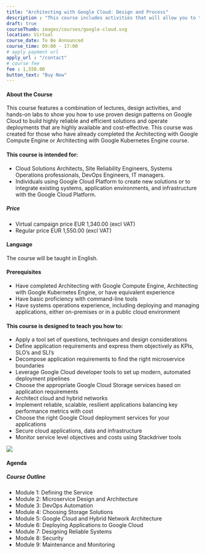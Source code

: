 ```yaml
---
title: "Architecting with Google Cloud: Design and Process"
description : "This course includes activities that will allow you to test new skills and apply knowledge through hands-on lab activities. Architecting with Google Cloud: Design and Process will be delivered through a mix of instructor-led training, demos and hands-on labs."
draft: true
courseThumb: images/courses/google-cloud.svg
location: Virtual
course_date: To Be Announced
course_time: 09:00 - 17:00
# apply payment url
apply_url : "/contact"
# course fee
fee : 1,550.00
button_text: "Buy Now"
---
```


#### About the Course

This course features a combination of lectures, design activities, and hands-on labs to show you how to use proven design patterns on Google Cloud to build highly reliable and efficient solutions and operate deployments that are highly available and cost-effective. This course was created for those who have already completed the Architecting with Google Compute Engine or Architecting with Google Kubernetes Engine course.

#### This course is intended for:

* Cloud Solutions Architects, Site Reliability Engineers, Systems Operations professionals, DevOps Engineers, IT managers.
* Individuals using Google Cloud Platform to create new solutions or to integrate existing systems, application environments, and infrastructure with the Google Cloud Platform.

##### Price

* Virtual campaign price EUR 1,340.00 (excl VAT)
* Regular price EUR 1,550.00 (excl VAT)

#### Language

The course will be taught in English.

#### Prerequisites

* Have completed Architecting with Google Compute Engine, Architecting with Google Kubernetes Engine, or have equivalent experience
* Have basic proficiency with command-line tools
* Have systems operations experience, including deploying and managing applications, either on-premises or in a public cloud environment


#### This course is designed to teach you how to:

* Apply a tool set of questions, techniques and design considerations
* Define application requirements and express them objectively as KPIs, SLO’s and SLI’s
* Decompose application requirements to find the right microservice boundaries
* Leverage Google Cloud developer tools to set up modern, automated deployment pipelines
* Choose the appropriate Google Cloud Storage services based on application requirements
* Architect cloud and hybrid networks
* Implement reliable, scalable, resilient applications balancing key performance metrics with cost
* Choose the right Google Cloud deployment services for your applications
* Secure cloud applications, data and infrastructure
* Monitor service level objectives and costs using Stackdriver tools

![](https://nordcloud.com/wp-content/uploads/2020/03/nordcloud_web_square-24-1.jpg#right)

#### Agenda

##### Course Outline

* Module 1: Defining the Service
* Module 2: Microservice Design and Architecture
* Module 3: DevOps Automation
* Module 4: Choosing Storage Solutions
* Module 5: Google Cloud and Hybrid Network Architecture
* Module 6: Deploying Applications to Google Cloud
* Module 7: Designing Reliable Systems
* Module 8: Security
* Module 9: Maintenance and Monitoring